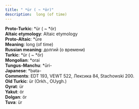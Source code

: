 ```yaml
---
title: " *ür ( ~ *ör)"
description:  long (of time)
---
```


<strong>Proto-Turkic</strong>:  *ür ( ~ *ör)<br>
<strong>Altaic etymology</strong>:  Altaic etymology<br>
<strong> Proto-Altaic</strong>:  *ūre<br>
<strong>Meaning</strong>:  long (of time)<br>
<strong>Russian meaning</strong>:  долгий (о времени)<br>
<strong>Turkic</strong>:  *ür ( ~ *ör)<br>
<strong>Mongolian</strong>:  *orai<br>
<strong>Tungus-Manchu</strong>:  *ūri-<br>
<strong>Japanese</strong>:  *bǝtǝ-<br>
<strong>Comments</strong>:  EDT 193, VEWT 522, Лексика 84, Stachowski 200.<br>
<strong>Old Turkic</strong>:  ür (Orkh., OUygh.)<br>
<strong>Oyrat</strong>:  ür<br>
<strong>Yakut</strong>:  ör<br>
<strong>Dolgan</strong>:  ör<br>
<strong>Tuva</strong>:  ür<br>


